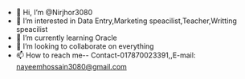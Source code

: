 - 👋 Hi, I’m @Nirjhor3080
- 👀 I’m interested in Data Entry,Marketing speacilist,Teacher,Writting speacilist
- 🌱 I’m currently learning Oracle
- 💞️ I’m looking to collaborate on everything
- 📫 How to reach me-- Contact-017870023391,,E-mail: nayeemhossain3080@gmail.com

<!---
Nirjhor3080/Nirjhor3080 is a ✨ special ✨ repository because its `README.md` (this file) appears on your GitHub profile.
You can click the Preview link to take a look at your changes.
--->

